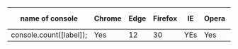 name of console | Chrome | Edge |  Firefox | IE | Opera | Safari |A. webview | A. Chrome | A. Firefox | A. Opera | ios Safari | Samsung Internet
------- | ------- | ------- | ------- | ------- | ------- | ------- | ------- | ------- | ------- | ------- | ------- | ------- 
console.count([label]); | Yes | 12 | 30 | YEs | Yes | yes | yes | yes | yes | 30 | ? | Yes

